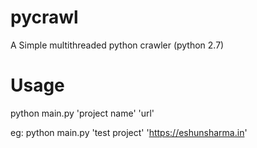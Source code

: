 # pycrawl
A Simple multithreaded python crawler (python 2.7)

# Usage

python main.py 'project name' 'url'

eg: python main.py 'test project' 'https://eshunsharma.in'
